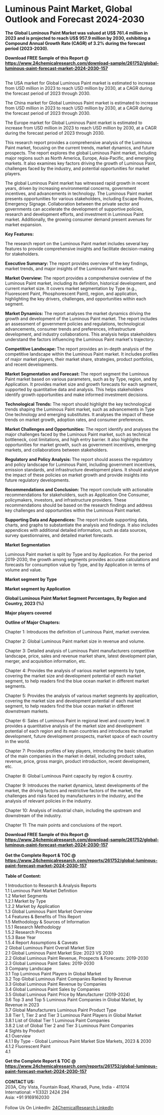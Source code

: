 <h1>Luminous Paint Market, Global Outlook and Forecast 2024-2030</h1><p><strong>The Global Luminous Paint Market was valued at US$ 761.4 million in 2023 and is projected to reach US$ 957.9 million by 2030, exhibiting a Compound Annual Growth Rate (CAGR) of 3.2% during the forecast period (2023-2030).</strong></p><p>
</p><p></p><div><b>Download FREE Sample of this Report @ 
            <a href="https://www.24chemicalresearch.com/download-sample/261752/global-luminous-paint-forecast-market-2024-2030-157">
            https://www.24chemicalresearch.com/download-sample/261752/global-luminous-paint-forecast-market-2024-2030-157</a></b></div><br><p>
</p><p>The USA market for Global Luminous Paint market is estimated to increase from USD million in 2023 to reach USD million by 2030, at a CAGR during the forecast period of 2023 through 2030.</p><p>
</p><p>The China market for Global Luminous Paint market is estimated to increase from USD million in 2023 to reach USD million by 2030, at a CAGR during the forecast period of 2023 through 2030.</p><p>
</p><p>The Europe market for Global Luminous Paint market is estimated to increase from USD million in 2023 to reach USD million by 2030, at a CAGR during the forecast period of 2023 through 2030.</p><p>
</p><p>This research report provides a comprehensive analysis of the Luminous Paint market, focusing on the current trends, market dynamics, and future prospects. The report explores the global Luminous Paint market, including major regions such as North America, Europe, Asia-Pacific, and emerging markets. It also examines key factors driving the growth of Luminous Paint, challenges faced by the industry, and potential opportunities for market players.</p><p>
</p><p>The global Luminous Paint market has witnessed rapid growth in recent years, driven by increasing environmental concerns, government incentives, and advancements in technology. The Luminous Paint market presents opportunities for various stakeholders, including Escape Routes, Emergency Signage. Collaboration between the private sector and governments can accelerate the development of supportive policies, research and development efforts, and investment in Luminous Paint market. Additionally, the growing consumer demand present avenues for market expansion.</p><p>
<strong>Key Features:</strong></p><p>
The research report on the Luminous Paint market includes several key features to provide comprehensive insights and facilitate decision-making for stakeholders.</p><p>
<strong>Executive Summary: </strong>The report provides overview of the key findings, market trends, and major insights of the Luminous Paint market.</p><p>
<strong>Market Overview:</strong> The report provides a comprehensive overview of the Luminous Paint market, including its definition, historical development, and current market size. It covers market segmentation by Type (e.g., Fluorescent Paint, Phosphorescent Paint), region, and application, highlighting the key drivers, challenges, and opportunities within each segment.</p><p>
<strong>Market Dynamics:</strong> The report analyses the market dynamics driving the growth and development of the Luminous Paint market. The report includes an assessment of government policies and regulations, technological advancements, consumer trends and preferences, infrastructure development, and industry collaborations. This analysis helps stakeholders understand the factors influencing the Luminous Paint market's trajectory.</p><p>
<strong>Competitive Landscape: </strong>The report provides an in-depth analysis of the competitive landscape within the Luminous Paint market. It includes profiles of major market players, their market share, strategies, product portfolios, and recent developments.</p><p>
<strong>Market Segmentation and Forecast: </strong>The report segment the Luminous Paint market based on various parameters, such as by Type, region, and by Application. It provides market size and growth forecasts for each segment, supported by quantitative data and analysis. This helps stakeholders identify growth opportunities and make informed investment decisions.</p><p>
<strong>Technological Trends:</strong> The report should highlight the key technological trends shaping the Luminous Paint market, such as advancements in Type One technology and emerging substitutes. It analyses the impact of these trends on market growth, adoption rates, and consumer preferences.</p><p>
<strong>Market Challenges and Opportunities:</strong> The report identify and analyses the major challenges faced by the Luminous Paint market, such as technical bottleneck, cost limitations, and high entry barrier. It also highlights the opportunities for market growth, such as government incentives, emerging markets, and collaborations between stakeholders.</p><p>
<strong>Regulatory and Policy Analysis: </strong>The report should assess the regulatory and policy landscape for Luminous Paint, including government incentives, emission standards, and infrastructure development plans. It should analyse the impact of these policies on market growth and provide insights into future regulatory developments.</p><p>
<strong>Recommendations and Conclusion:</strong> The report conclude with actionable recommendations for stakeholders, such as Application One Consumer, policymakers, investors, and infrastructure providers. These recommendations should be based on the research findings and address key challenges and opportunities within the Luminous Paint market.</p><p>
<strong>Supporting Data and Appendices:</strong> The report include supporting data, charts, and graphs to substantiate the analysis and findings. It also includes appendices with additional detailed information, such as data sources, survey questionnaires, and detailed market forecasts.</p><p>
<strong>Market Segmentation</strong></p><p>
Luminous Paint market is split by Type and by Application. For the period 2019-2030, the growth among segments provides accurate calculations and forecasts for consumption value by Type, and by Application in terms of volume and value.</p><p>
</p><p></p><p>
<strong>Market segment by Type</strong></p><p>
</p><p>
</p><p><strong>Market segment by Application</strong></p><p>
</p><p>
</p><p><strong>Global Luminous Paint Market Segment Percentages, By Region and Country, 2023 (%)</strong></p><p>
</p><p>
</p><p></p><p>
<strong>Major players covered</strong></p><p>
</p><p>
</p><p><strong>Outline of Major Chapters:</strong></p><p>
Chapter 1: Introduces the definition of Luminous Paint, market overview.</p><p>
Chapter 2: Global Luminous Paint market size in revenue and volume.</p><p>
Chapter 3: Detailed analysis of Luminous Paint manufacturers competitive landscape, price, sales and revenue market share, latest development plan, merger, and acquisition information, etc.</p><p>
Chapter 4: Provides the analysis of various market segments by type, covering the market size and development potential of each market segment, to help readers find the blue ocean market in different market segments.</p><p>
Chapter 5: Provides the analysis of various market segments by application, covering the market size and development potential of each market segment, to help readers find the blue ocean market in different downstream markets.</p><p>
Chapter 6: Sales of Luminous Paint in regional level and country level. It provides a quantitative analysis of the market size and development potential of each region and its main countries and introduces the market development, future development prospects, market space of each country in the world.</p><p>
Chapter 7: Provides profiles of key players, introducing the basic situation of the main companies in the market in detail, including product sales, revenue, price, gross margin, product introduction, recent development, etc.</p><p>
Chapter 8: Global Luminous Paint capacity by region &amp; country.</p><p>
Chapter 9: Introduces the market dynamics, latest developments of the market, the driving factors and restrictive factors of the market, the challenges and risks faced by manufacturers in the industry, and the analysis of relevant policies in the industry.</p><p>
Chapter 10: Analysis of industrial chain, including the upstream and downstream of the industry.</p><p>
Chapter 11: The main points and conclusions of the report.</p><div><b>Download FREE Sample of this Report @ 
            <a href="https://www.24chemicalresearch.com/download-sample/261752/global-luminous-paint-forecast-market-2024-2030-157">
            https://www.24chemicalresearch.com/download-sample/261752/global-luminous-paint-forecast-market-2024-2030-157</a></b></div><br><div><b>Get the Complete Report & TOC @ 
            <a href="https://www.24chemicalresearch.com/reports/261752/global-luminous-paint-forecast-market-2024-2030-157">
            https://www.24chemicalresearch.com/reports/261752/global-luminous-paint-forecast-market-2024-2030-157</a></b></div><br>
            <b>Table of Content:</b><p>1 Introduction to Research & Analysis Reports<br />
    1.1 Luminous Paint Market Definition<br />
    1.2 Market Segments<br />
        1.2.1 Market by Type<br />
        1.2.2 Market by Application<br />
    1.3 Global Luminous Paint Market Overview<br />
    1.4 Features & Benefits of This Report<br />
    1.5 Methodology & Sources of Information<br />
        1.5.1 Research Methodology<br />
        1.5.2 Research Process<br />
        1.5.3 Base Year<br />
        1.5.4 Report Assumptions & Caveats<br />
2 Global Luminous Paint Overall Market Size<br />
    2.1 Global Luminous Paint Market Size: 2023 VS 2030<br />
    2.2 Global Luminous Paint Revenue, Prospects & Forecasts: 2019-2030<br />
    2.3 Global Luminous Paint Sales: 2019-2030<br />
3 Company Landscape<br />
    3.1 Top Luminous Paint Players in Global Market<br />
    3.2 Top Global Luminous Paint Companies Ranked by Revenue<br />
    3.3 Global Luminous Paint Revenue by Companies<br />
    3.4 Global Luminous Paint Sales by Companies<br />
    3.5 Global Luminous Paint Price by Manufacturer (2019-2024)<br />
    3.6 Top 3 and Top 5 Luminous Paint Companies in Global Market, by Revenue in 2023<br />
    3.7 Global Manufacturers Luminous Paint Product Type<br />
    3.8 Tier 1, Tier 2 and Tier 3 Luminous Paint Players in Global Market<br />
        3.8.1 List of Global Tier 1 Luminous Paint Companies<br />
        3.8.2 List of Global Tier 2 and Tier 3 Luminous Paint Companies<br />
4 Sights by Product<br />
    4.1 Overview<br />
        4.1.1 By Type - Global Luminous Paint Market Size Markets, 2023 & 2030<br />
        4.1.2 Fluorescent Paint<br />
        4.1</p><div><b>Get the Complete Report & TOC @ 
            <a href="https://www.24chemicalresearch.com/reports/261752/global-luminous-paint-forecast-market-2024-2030-157">
            https://www.24chemicalresearch.com/reports/261752/global-luminous-paint-forecast-market-2024-2030-157</a></b></div><br><b>CONTACT US:</b><br>
            203A, City Vista, Fountain Road, Kharadi, Pune, India - 411014<br>
            International: +1(332) 2424 294<br>
            Asia: +91 9169162030 <br><br>
            Follow Us On LinkedIn: <a href="https://www.linkedin.com/company/24chemicalresearch/">24ChemicalResearch LinkedIn</a>
